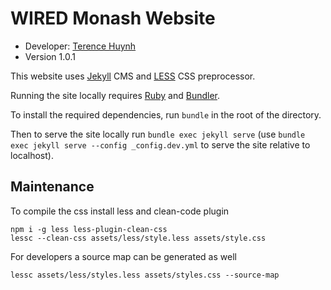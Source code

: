 # WIRED Monash Website
* Developer: [Terence Huynh](http://terencehuynh.com)
* Version 1.0.1

This website uses [Jekyll](http://jekyllrb.com) CMS and [LESS](http://lesscss.org) CSS preprocessor.

Running the site locally requires [Ruby](https://www.ruby-lang.org) and [Bundler](http://bundler.io/).

To install the required dependencies, run `bundle` in the root of the directory.

Then to serve the site locally run `bundle exec jekyll serve` (use `bundle exec jekyll serve --config _config.dev.yml` to serve the site relative to localhost).

## Maintenance
To compile the css install less and clean-code plugin
```
npm i -g less less-plugin-clean-css
lessc --clean-css assets/less/style.less assets/style.css
```
For developers a source map can be generated as well
```
lessc assets/less/styles.less assets/styles.css --source-map
```
